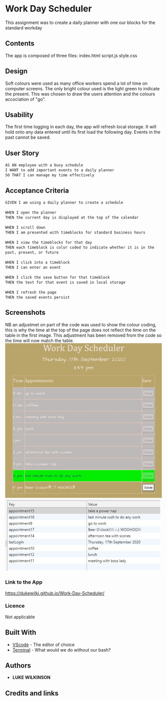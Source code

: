 # Work Day Scheduler
This assignment was to create a daily planner with one our blocks for the standard workday

## Contents
<p>
The app is composed of three files:
index.html script.js style.css
</p>

## Design
<p>
Soft colours were used as many office workers spend a lot of time on computer screens. The only bright colour used is the light green to indicate the present. This was chosen to draw the users attention and the colours accociation of "go".
</p>

## Usability
<p>
The first time logging in each day, the app will refresh local storage. It will hold onto any data entered until its first load the following day. Events in the past cannot be saved.
</p>

## User Story
<p>
    
    AS AN employee with a busy schedule
    I WANT to add important events to a daily planner
    SO THAT I can manage my time effectively
   
</p>

## Acceptance Criteria 
<p>
    
    GIVEN I am using a daily planner to create a schedule

    WHEN I open the planner
    THEN the current day is displayed at the top of the calendar

    WHEN I scroll down
    THEN I am presented with timeblocks for standard business hours

    WHEN I view the timeblocks for that day
    THEN each timeblock is color coded to indicate whether it is in the past, present, or future
    
    WHEN I click into a timeblock
    THEN I can enter an event

    WHEN I click the save button for that timeblock
    THEN the text for that event is saved in local storage

    WHEN I refresh the page
    THEN the saved events persist

</p>

## Screenshots
NB an adjustmet on part of the code was used to show the colour coding, this is why the time at the top of the page does not reflect the time on the table in the first image. This adjustment has been removed from the code so the time will now match the table.
![Screenshot 1](https://github.com/DukeWilki/Work-Day-Scheduler/blob/master/Assets/application.JPG)
![Screenshot 2](https://github.com/DukeWilki/Work-Day-Scheduler/blob/master/Assets/localstorage.JPG)

### Link to the App
https://dukewilki.github.io/Work-Day-Scheduler/

### Licence
Not applicable

## Built With
* [VScode](https://code.visualstudio.com/) - The editor of choice
* [Terminal](https:///) - What would we do without our bash?

## Authors
* **LUKE WILKINSON**

## Credits and links
